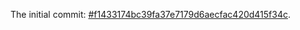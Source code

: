 The initial commit: [#f1433174bc39fa37e7179d6aecfac420d415f34c](https://github.com/kikuomax/link-commit-hash/commit/f1433174bc39fa37e7179d6aecfac420d415f34c).